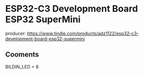 # ESP32-C3 Development Board ESP32 SuperMini

producer: https://www.tindie.com/products/adz1122/esp32-c3-development-board-esp32-supermini

## Cooments
BILDIN_LED = 8
